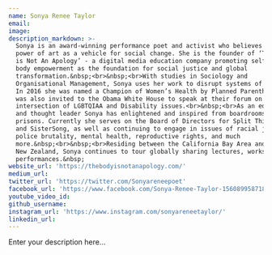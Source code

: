 ```yaml
---
name: Sonya Renee Taylor
email:
image:
description_markdown: >-
  Sonya is an award-winning performance poet and activist who believes in the
  power of art as a vehicle for social change. She is the founder of ‘The Body
  is Not An Apology’ - a digital media education company promoting self-love and
  body empowerment as the foundation for social justice and global
  transformation.&nbsp;<br>&nbsp;<br>With studies in Sociology and
  Organisational Management, Sonya uses her work to disrupt systems of inequity.
  In 2016 she was named a Champion of Women’s Health by Planned Parenthood and
  was also invited to the Obama White House to speak at their forum on the
  intersection of LGBTQIAA and Disability issues.<br>&nbsp;<br>As an educator
  and thought leader Sonya has enlightened and inspired from boardrooms to
  prisons. Currently she serves on the Board of Directors for Split This Rock
  and SisterSong, as well as continuing to engage in issues of racial justice,
  police brutality, mental health, reproductive rights, and much
  more.&nbsp;<br>&nbsp;<br>Residing between the California Bay Area and Aotearoa
  New Zealand, Sonya continues to tour globally sharing lectures, workshops and
  performances.&nbsp;
website_url: 'https://thebodyisnotanapology.com/'
medium_url:
twitter_url: 'https://twitter.com/Sonyareneepoet'
facebook_url: 'https://www.facebook.com/Sonya-Renee-Taylor-156089958718/'
youtube_video_id:
github_username:
instagram_url: 'https://www.instagram.com/sonyareneetaylor/'
linkedin_url:
---
```


Enter your description here...
